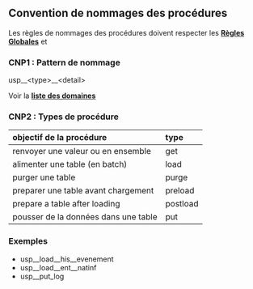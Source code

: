 ## Convention de nommages des procédures

Les règles de nommages des procédures doivent respecter les **[Règles Globales](GlobalRules.md)** et

### CNP1 : Pattern de nommage
usp__\<type\>\__\<detail\>

Voir la **[liste des domaines](DomainsList.md)** 

### CNP2 : Types de procédure

objectif de la procédure  | type |
:---|:---|
renvoyer une valeur ou en ensemble |  get |
alimenter une table (en batch) | load |
purger une table | purge |
preparer une table avant chargement |preload|
prepare a table after loading | postload|
pousser de la données dans une table | put |

### Exemples

- usp__load__his__evenement
- usp__load__ent__natinf
- usp__put_log

